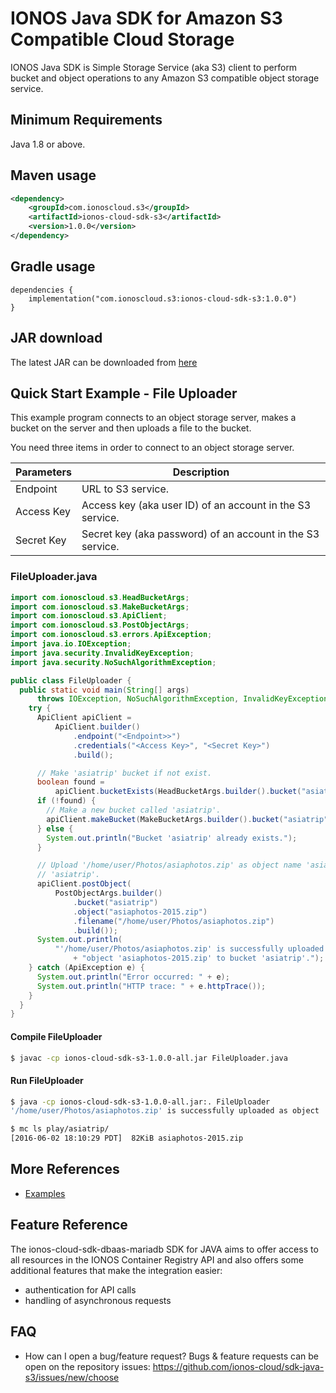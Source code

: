 # IONOS Java SDK for Amazon S3 Compatible Cloud Storage

IONOS Java SDK is Simple Storage Service (aka S3) client to perform bucket and object operations to any Amazon S3 compatible object storage service.


## Minimum Requirements
Java 1.8 or above.

## Maven usage
```xml
<dependency>
    <groupId>com.ionoscloud.s3</groupId>
    <artifactId>ionos-cloud-sdk-s3</artifactId>
    <version>1.0.0</version>
</dependency>
```

## Gradle usage
```
dependencies {
    implementation("com.ionoscloud.s3:ionos-cloud-sdk-s3:1.0.0")
}
```

## JAR download
The latest JAR can be downloaded from [here](https://repo1.maven.org/maven2/com/ionoscloud/s3ionos-cloud-sdk-s3/1.0.0/)

## Quick Start Example - File Uploader
This example program connects to an object storage server, makes a bucket on the server and then uploads a file to the bucket.

You need three items in order to connect to an object storage server.

| Parameters | Description                                                |
|------------|------------------------------------------------------------|
| Endpoint   | URL to S3 service.                                         |
| Access Key | Access key (aka user ID) of an account in the S3 service.  |
| Secret Key | Secret key (aka password) of an account in the S3 service. |


### FileUploader.java
```java
import com.ionoscloud.s3.HeadBucketArgs;
import com.ionoscloud.s3.MakeBucketArgs;
import com.ionoscloud.s3.ApiClient;
import com.ionoscloud.s3.PostObjectArgs;
import com.ionoscloud.s3.errors.ApiException;
import java.io.IOException;
import java.security.InvalidKeyException;
import java.security.NoSuchAlgorithmException;

public class FileUploader {
  public static void main(String[] args)
      throws IOException, NoSuchAlgorithmException, InvalidKeyException {
    try {
      ApiClient apiClient =
          ApiClient.builder()
              .endpoint("<Endpoint>>")
              .credentials("<Access Key>", "<Secret Key>")
              .build();

      // Make 'asiatrip' bucket if not exist.
      boolean found =
          apiClient.bucketExists(HeadBucketArgs.builder().bucket("asiatrip").build());
      if (!found) {
        // Make a new bucket called 'asiatrip'.
        apiClient.makeBucket(MakeBucketArgs.builder().bucket("asiatrip").build());
      } else {
        System.out.println("Bucket 'asiatrip' already exists.");
      }

      // Upload '/home/user/Photos/asiaphotos.zip' as object name 'asiaphotos-2015.zip' to bucket
      // 'asiatrip'.
      apiClient.postObject(
          PostObjectArgs.builder()
              .bucket("asiatrip")
              .object("asiaphotos-2015.zip")
              .filename("/home/user/Photos/asiaphotos.zip")
              .build());
      System.out.println(
          "'/home/user/Photos/asiaphotos.zip' is successfully uploaded as "
              + "object 'asiaphotos-2015.zip' to bucket 'asiatrip'.");
    } catch (ApiException e) {
      System.out.println("Error occurred: " + e);
      System.out.println("HTTP trace: " + e.httpTrace());
    }
  }
}
```

#### Compile FileUploader
```sh
$ javac -cp ionos-cloud-sdk-s3-1.0.0-all.jar FileUploader.java
```

#### Run FileUploader
```sh
$ java -cp ionos-cloud-sdk-s3-1.0.0-all.jar:. FileUploader
'/home/user/Photos/asiaphotos.zip' is successfully uploaded as object 'asiaphotos-2015.zip' to bucket 'asiatrip'.

$ mc ls play/asiatrip/
[2016-06-02 18:10:29 PDT]  82KiB asiaphotos-2015.zip
```

## More References
* [Examples](https://github.com/ionos-cloud/sdk-java-s3/tree/release/examples)

## Feature Reference

The ionos-cloud-sdk-dbaas-mariadb SDK for JAVA aims to offer access to all resources in the IONOS Container Registry API and also offers some additional features that make the integration easier:
 - authentication for API calls
 - handling of asynchronous requests

## FAQ

 - How can I open a bug/feature request?
	Bugs & feature requests can be open on the repository issues: https://github.com/ionos-cloud/sdk-java-s3/issues/new/choose
